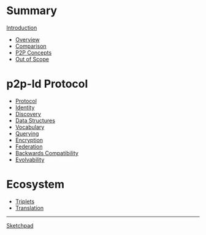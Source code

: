 # Summary

[Introduction](README.md)


- [Overview](./overview.md)
- [Comparison](./comparison.md)
- [P2P Concepts](./p2p_concepts.md)
- [Out of Scope](./out_of_scope.md)

# p2p-ld Protocol

- [Protocol](./protocol.md)
- [Identity](./identity.md)
- [Discovery](./discovery.md)
- [Data Structures](./data_structures.md)
- [Vocabulary](./vocabulary.md)
- [Querying](./querying.md)
- [Encryption](./encryption.md)
- [Federation](./federation.md)
- [Backwards Compatibility](./backwards_compatibility.md)
- [Evolvability](./evolvability.md)

# Ecosystem

- [Triplets]()
- [Translation]()

---

[Sketchpad](./sketchpad.md)

